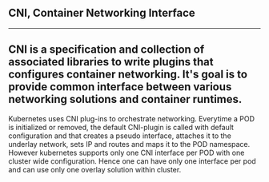 ## CNI, Container Networking Interface
---
 CNI is a specification and collection of associated libraries to write plugins that configures container networking. It's goal is to provide common interface between various networking solutions and container runtimes.
---
Kubernetes uses CNI plug-ins to orchestrate networking. Everytime a POD is initialized or removed, the default CNI-plugin is called with default configuration and that creates a pseudo interface, attaches it to the underlay network, sets IP and routes and maps it to the POD namespace. However kubernetes supports only one CNI interface per POD with one cluster wide configuration. Hence one can have only one interface per pod and can use only one overlay solution within cluster.